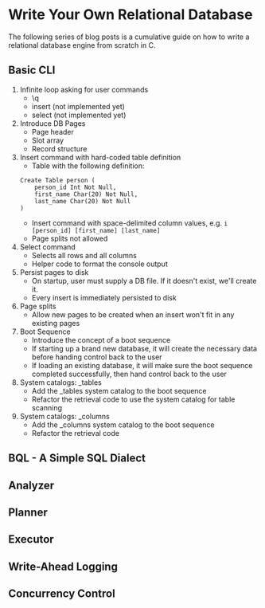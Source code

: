 # Write Your Own Relational Database

The following series of blog posts is a cumulative guide on how to write a relational database engine from scratch in C.

## Basic CLI
1. Infinite loop asking for user commands
    - \q
    - insert (not implemented yet)
    - select (not implemented yet)
1. Introduce DB Pages
    - Page header
    - Slot array
    - Record structure
1. Insert command with hard-coded table definition
    - Table with the following definition:
    ```
    Create Table person (
        person_id Int Not Null,
        first_name Char(20) Not Null,
        last_name Char(20) Not Null
    )
    ```
    - Insert command with space-delimited column values, e.g.
    `i [person_id] [first_name] [last_name]`
    - Page splits not allowed
1. Select command
    - Selects all rows and all columns
    - Helper code to format the console output
1. Persist pages to disk
    - On startup, user must supply a DB file. If it doesn't exist, we'll create it.
    - Every insert is immediately persisted to disk
1. Page splits
    - Allow new pages to be created when an insert won't fit in any existing pages
1. Boot Sequence
    - Introduce the concept of a boot sequence
    - If starting up a brand new database, it will create the necessary data before handing control back to the user
    - If loading an existing database, it will make sure the boot sequence completed successfully, then hand control back to the user
1. System catalogs: _tables
    - Add the _tables system catalog to the boot sequence
    - Refactor the retrieval code to use the system catalog for table scanning
1. System catalogs: _columns
    - Add the _columns system catalog to the boot sequence
    - Refactor the retrieval code

## BQL - A Simple SQL Dialect

## Analyzer

## Planner

## Executor

## Write-Ahead Logging

## Concurrency Control

## 

